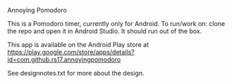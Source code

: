 Annoying Pomodoro

This is a Pomodoro timer, currently only for Android.  To run/work on: clone the repo and open it in Android Studio.  It should run out of the box.

This app is available on the Android Play store at https://play.google.com/store/apps/details?id=com.github.rs17.annoyingpomodoro

See designnotes.txt for more about the design.
